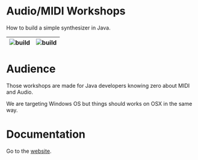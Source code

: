 # Audio/MIDI Workshops

How to build a simple synthesizer in Java.

| ![build](https://github.com/hypercube-software/Audio-Workshops/workflows/Documentation%20build/badge.svg) | ![build](https://github.com/hypercube-software/Audio-Workshops/workflows/Maven%20build/badge.svg) |
| ------------------------------------------------------------ | ------------------------------------------------------------ |

# Audience

Those workshops are made for Java developers knowing zero about MIDI and Audio.

We are targeting Windows OS but things should works on OSX in the same way.

# Documentation

Go to the [website](https://hypercube-software.github.io/Audio-Workshops).

